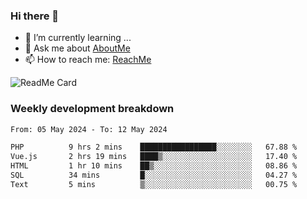 ### Hi there 👋

- 🌱 I’m currently learning ...
- 💬 Ask me about [AboutMe](https://www.itzcy.com/about)
- 📫 How to reach me: [ReachMe](https://www.itzcy.com/about)

![ReadMe Card](https://github-readme-stats-ten-gilt.vercel.app/api?username=SuperChenYun&show_icons=true&title_color=fff&icon_color=79ff97&text_color=9f9f9f&bg_color=151515&hide_border=true)

### Weekly development breakdown
<!--START_SECTION:waka-->

```txt
From: 05 May 2024 - To: 12 May 2024

PHP          9 hrs 2 mins    █████████████████░░░░░░░░   67.88 %
Vue.js       2 hrs 19 mins   ████▒░░░░░░░░░░░░░░░░░░░░   17.40 %
HTML         1 hr 10 mins    ██▒░░░░░░░░░░░░░░░░░░░░░░   08.86 %
SQL          34 mins         █░░░░░░░░░░░░░░░░░░░░░░░░   04.27 %
Text         5 mins          ▒░░░░░░░░░░░░░░░░░░░░░░░░   00.75 %
```

<!--END_SECTION:waka-->
